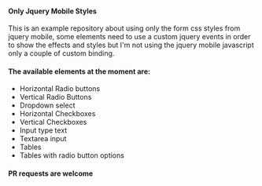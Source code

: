 #### Only Jquery Mobile Styles

This is an example repository about using only the form css styles from
jquery mobile, some elements need to use a custom jquery events in order
to show the effects and styles but I'm not using the jquery mobile
javascript only a couple of custom binding.

#### The available elements at the moment are:
- Horizontal Radio buttons
- Vertical Radio Buttons
- Dropdown select
- Horizontal Checkboxes
- Vertical Checkboxes
- Input type text
- Textarea input
- Tables
- Tables with radio button options

#### PR requests are welcome


